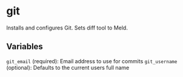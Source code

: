 # git

Installs and configures Git.
Sets diff tool to Meld.

## Variables
`git_email` (required): Email address to use for commits
`git_username` (optional): Defaults to the current users full name
